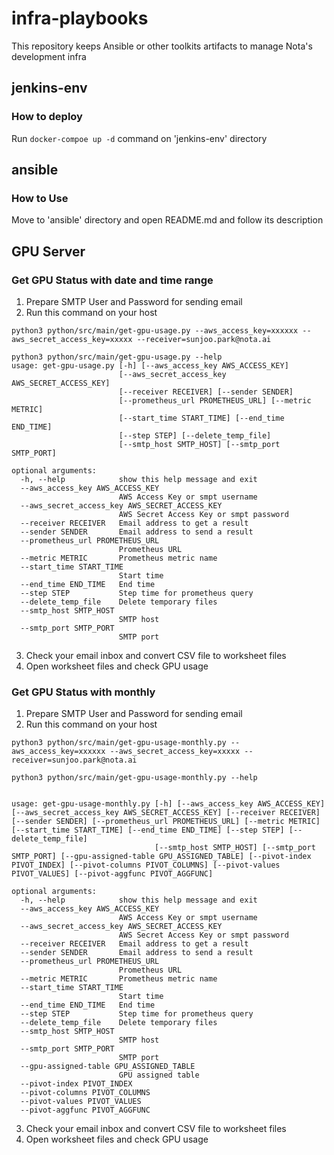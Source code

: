 # infra-playbooks
This repository keeps Ansible or other toolkits artifacts  to manage  Nota's development infra

## jenkins-env
### How to deploy 
Run `docker-compoe up -d` command on 'jenkins-env' directory

## ansible
### How to Use 
Move to 'ansible' directory and open README.md and follow its description

## GPU Server
### Get GPU Status with date and time range
1. Prepare SMTP User and Password for sending email
2. Run this command on your host
```shell
python3 python/src/main/get-gpu-usage.py --aws_access_key=xxxxxx --aws_secret_access_key=xxxxx --receiver=sunjoo.park@nota.ai 
```
```shell
python3 python/src/main/get-gpu-usage.py --help
usage: get-gpu-usage.py [-h] [--aws_access_key AWS_ACCESS_KEY]
                        [--aws_secret_access_key AWS_SECRET_ACCESS_KEY]
                        [--receiver RECEIVER] [--sender SENDER]
                        [--prometheus_url PROMETHEUS_URL] [--metric METRIC]
                        [--start_time START_TIME] [--end_time END_TIME]
                        [--step STEP] [--delete_temp_file]
                        [--smtp_host SMTP_HOST] [--smtp_port SMTP_PORT]

optional arguments:
  -h, --help            show this help message and exit
  --aws_access_key AWS_ACCESS_KEY
                        AWS Access Key or smpt username
  --aws_secret_access_key AWS_SECRET_ACCESS_KEY
                        AWS Secret Access Key or smpt password
  --receiver RECEIVER   Email address to get a result
  --sender SENDER       Email address to send a result
  --prometheus_url PROMETHEUS_URL
                        Prometheus URL
  --metric METRIC       Prometheus metric name
  --start_time START_TIME
                        Start time
  --end_time END_TIME   End time
  --step STEP           Step time for prometheus query
  --delete_temp_file    Delete temporary files
  --smtp_host SMTP_HOST
                        SMTP host
  --smtp_port SMTP_PORT
                        SMTP port
```
3. Check your email inbox and convert CSV file to worksheet files
4. Open worksheet files and check GPU usage

### Get GPU Status with monthly
1. Prepare SMTP User and Password for sending email
2. Run this command on your host
```shell
python3 python/src/main/get-gpu-usage-monthly.py --aws_access_key=xxxxxx --aws_secret_access_key=xxxxx --receiver=sunjoo.park@nota.ai 
```
```shell
python3 python/src/main/get-gpu-usage-monthly.py --help


usage: get-gpu-usage-monthly.py [-h] [--aws_access_key AWS_ACCESS_KEY] [--aws_secret_access_key AWS_SECRET_ACCESS_KEY] [--receiver RECEIVER] [--sender SENDER] [--prometheus_url PROMETHEUS_URL] [--metric METRIC] [--start_time START_TIME] [--end_time END_TIME] [--step STEP] [--delete_temp_file]
                                [--smtp_host SMTP_HOST] [--smtp_port SMTP_PORT] [--gpu-assigned-table GPU_ASSIGNED_TABLE] [--pivot-index PIVOT_INDEX] [--pivot-columns PIVOT_COLUMNS] [--pivot-values PIVOT_VALUES] [--pivot-aggfunc PIVOT_AGGFUNC]

optional arguments:
  -h, --help            show this help message and exit
  --aws_access_key AWS_ACCESS_KEY
                        AWS Access Key or smpt username
  --aws_secret_access_key AWS_SECRET_ACCESS_KEY
                        AWS Secret Access Key or smpt password
  --receiver RECEIVER   Email address to get a result
  --sender SENDER       Email address to send a result
  --prometheus_url PROMETHEUS_URL
                        Prometheus URL
  --metric METRIC       Prometheus metric name
  --start_time START_TIME
                        Start time
  --end_time END_TIME   End time
  --step STEP           Step time for prometheus query
  --delete_temp_file    Delete temporary files
  --smtp_host SMTP_HOST
                        SMTP host
  --smtp_port SMTP_PORT
                        SMTP port
  --gpu-assigned-table GPU_ASSIGNED_TABLE
                        GPU assigned table
  --pivot-index PIVOT_INDEX
  --pivot-columns PIVOT_COLUMNS
  --pivot-values PIVOT_VALUES
  --pivot-aggfunc PIVOT_AGGFUNC

```
3. Check your email inbox and convert CSV file to worksheet files
4. Open worksheet files and check GPU usage